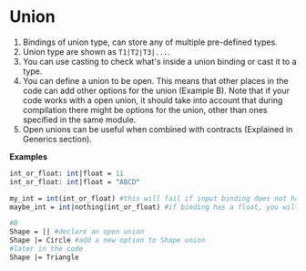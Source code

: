 # Union



1. Bindings of union type, can store any of multiple pre-defined types.
2. Union type are shown as `T1|T2|T3|...`. 
3. You can use casting to check what's inside a union binding or cast it to a type.
4. You can define a union to be open. This means that other places in the code can add other options for the union \(Example B\). Note that if your code works with a open union, it should take into account that during compilation there might be options for the union, other than ones specified in the same module. 
5. Open unions can be useful when combined with contracts \(Explained in Generics section\).

**Examples**

```perl
int_or_float: int|float = 11
int_or_float: int|float = "ABCD"

my_int = int(int_or_float) #this will fail if input binding does not have an int
maybe_int = int|nothing(int_or_float) #if binding has a float, you will get a nothing as a result of this cast

#B
Shape = || #declare an open union
Shape |= Circle #add a new option to Shape union
#later in the code
Shape |= Triangle
```


